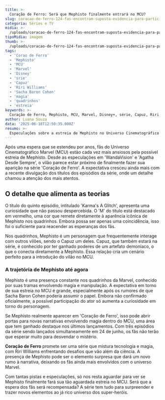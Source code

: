 ```yaml
---
title: >-
  Coração de Ferro: Será que Mephisto finalmente entrará no MCU?
slug: coracao-de-ferro-124-fas-encontram-suposta-evidencia-para-participacao-do-mephisto
categoria: Séries e TV
midia: >-
  /uploads/coracao-de-ferro-124-fas-encontram-suposta-evidencia-para-participacao-do-mephisto-thumb.webp
tipoMidia: imagem
thumb: >-
  /uploads/coracao-de-ferro-124-fas-encontram-suposta-evidencia-para-participacao-do-mephisto-thumb.webp
tags:
  - 'Corao de Ferro'
  - 'Mephisto'
  - 'MCU'
  - 'Marvel'
  - 'Disney'
  - 'srie'
  - 'Capuz'
  - 'Riri Williams'
  - 'Sacha Baron Cohen'
  - 'magia'
  - 'quadrinhos'
  - 'estreia'
keywords: >-
  Coração de Ferro, Mephisto, MCU, Marvel, Disney+, série, Capuz, Riri Williams, Sacha Baron Cohen, magia, quadrinhos, estreia
author: Luana Souza
data: '2025-06-18T12:50:35.000Z'
resumo: >-
  Especulações sobre a estreia de Mephisto no Universo Cinematográfico Marvel ganham força com um detalhe curioso em 'Coração de Ferro'. Fãs apontam indícios que podem indicar a aparição do vilão na série.
---
```


Após uma espera que se estendeu por anos, fãs do Universo Cinematográfico Marvel (MCU) estão cada vez mais ansiosos pela possível estreia de Mephisto. Desde as especulações em 'WandaVision' e 'Agatha Desde Sempre', o vilão parece estar próximo de finalmente fazer sua aparição na série 'Coração de Ferro'. A expectativa cresceu ainda mais com a recente divulgação dos títulos dos episódios da série, onde um detalhe chamou a atenção dos mais atentos.

## O detalhe que alimenta as teorias

O título do quinto episódio, intitulado 'Karma's A Glitch', apresenta uma curiosidade que não passou despercebida. O 'M' do título está destacado em vermelho, uma cor que remete diretamente à aparência icônica de Mephisto nos quadrinhos. Embora possa ser apenas uma coincidência, isso foi o suficiente para reacender as esperanças dos fãs.

Nos quadrinhos, Mephisto é um personagem que frequentemente interage com outros vilões, sendo o Capuz um deles. Capuz, que também estará na série, é conhecido por ter ganhado poderes de um artefato demoníaco, o que o conecta diretamente a Mephisto. Essa relação cria um cenário perfeito para a introdução do vilão no MCU.

### A trajetória de Mephisto até agora

Mephisto é uma presença constante nos quadrinhos da Marvel, conhecido por suas tramas envolvendo magia e manipulação. A expectativa em torno de sua estreia no MCU é grande, especialmente após os rumores de que Sacha Baron Cohen poderia assumir o papel. Embora não confirmado oficialmente, a possível participação do ator só aumenta a curiosidade em torno do personagem.

Se Mephisto realmente aparecer em 'Coração de Ferro', isso pode abrir portas para novas narrativas envolvendo magia dentro do MCU, uma área que tem ganhado destaque nos últimos lançamentos. Com três episódios da série sendo lançados simultaneamente em 24 de junho, os fãs não terão que esperar muito para desvendar o mistério.

**Coração de Ferro** promete ser uma série que mistura tecnologia e magia, com Riri Williams enfrentando desafios que vão além da ciência. A presença de Mephisto pode ser o elemento surpresa que dará um novo rumo à narrativa, deixando os fãs ainda mais envolvidos com o universo Marvel.

Com tantas pistas e especulações, só nos resta aguardar para ver se Mephisto finalmente fará sua tão aguardada estreia no MCU. Será que a espera dos fãs será recompensada? A série tem tudo para surpreender e trazer novos elementos ao já rico universo dos super-heróis.